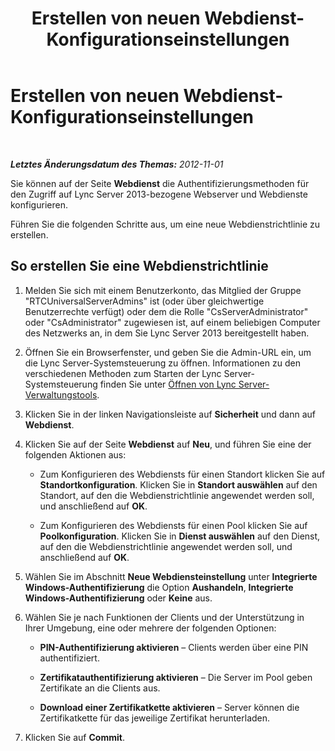﻿---
title: Erstellen von neuen Webdienst-Konfigurationseinstellungen
TOCTitle: Erstellen von neuen Webdienst-Konfigurationseinstellungen
ms:assetid: f3f04d81-8a1f-427f-bd0f-fb659024e096
ms:mtpsurl: https://technet.microsoft.com/de-de/library/Gg182605(v=OCS.15)
ms:contentKeyID: 49295893
ms.date: 05/19/2016
mtps_version: v=OCS.15
ms.translationtype: HT
---

# Erstellen von neuen Webdienst-Konfigurationseinstellungen

 

_**Letztes Änderungsdatum des Themas:** 2012-11-01_

Sie können auf der Seite **Webdienst** die Authentifizierungsmethoden für den Zugriff auf Lync Server 2013-bezogene Webserver und Webdienste konfigurieren.

Führen Sie die folgenden Schritte aus, um eine neue Webdienstrichtlinie zu erstellen.

## So erstellen Sie eine Webdienstrichtlinie

1.  Melden Sie sich mit einem Benutzerkonto, das Mitglied der Gruppe "RTCUniversalServerAdmins" ist (oder über gleichwertige Benutzerrechte verfügt) oder dem die Rolle "CsServerAdministrator" oder "CsAdministrator" zugewiesen ist, auf einem beliebigen Computer des Netzwerks an, in dem Sie Lync Server 2013 bereitgestellt haben.

2.  Öffnen Sie ein Browserfenster, und geben Sie die Admin-URL ein, um die Lync Server-Systemsteuerung zu öffnen. Informationen zu den verschiedenen Methoden zum Starten der Lync Server-Systemsteuerung finden Sie unter [Öffnen von Lync Server-Verwaltungstools](lync-server-2013-open-lync-server-administrative-tools.md).

3.  Klicken Sie in der linken Navigationsleiste auf **Sicherheit** und dann auf **Webdienst**.

4.  Klicken Sie auf der Seite **Webdienst** auf **Neu**, und führen Sie eine der folgenden Aktionen aus:
    
      - Zum Konfigurieren des Webdiensts für einen Standort klicken Sie auf **Standortkonfiguration**. Klicken Sie in **Standort auswählen** auf den Standort, auf den die Webdienstrichtlinie angewendet werden soll, und anschließend auf **OK**.
    
      - Zum Konfigurieren des Webdiensts für einen Pool klicken Sie auf **Poolkonfiguration**. Klicken Sie in **Dienst auswählen** auf den Dienst, auf den die Webdienstrichtlinie angewendet werden soll, und anschließend auf **OK**.

5.  Wählen Sie im Abschnitt **Neue Webdiensteinstellung** unter **Integrierte Windows-Authentifizierung** die Option **Aushandeln**, **Integrierte Windows-Authentifizierung** oder **Keine** aus.

6.  Wählen Sie je nach Funktionen der Clients und der Unterstützung in Ihrer Umgebung, eine oder mehrere der folgenden Optionen:
    
      - **PIN-Authentifizierung aktivieren** – Clients werden über eine PIN authentifiziert.
    
      - **Zertifikatauthentifizierung aktivieren** – Die Server im Pool geben Zertifikate an die Clients aus.
    
      - **Download einer Zertifikatkette aktivieren** – Server können die Zertifikatkette für das jeweilige Zertifikat herunterladen.

7.  Klicken Sie auf **Commit**.


